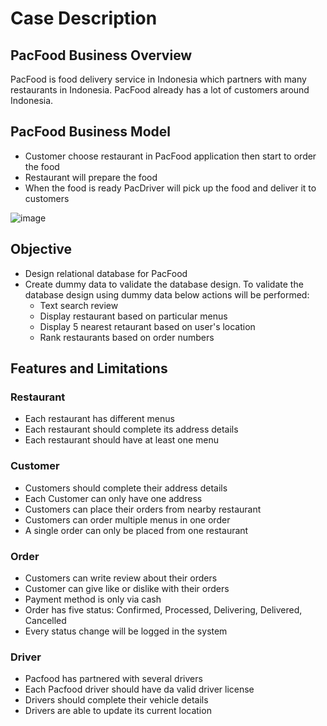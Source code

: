 # Case Description

## PacFood Business Overview

PacFood is food delivery service in Indonesia which partners with many restaurants in Indonesia. PacFood already has a lot of customers around Indonesia. 

## PacFood Business Model

- Customer choose restaurant in PacFood application then start to order the food
- Restaurant will prepare the food 
- When the food is ready PacDriver will pick up the food and deliver it to customers

![image](https://github.com/user-attachments/assets/acb26c75-1378-4b08-9292-ebf2f8bbaf4f)

## Objective 
- Design relational database for PacFood
- Create dummy data to validate the database design. To validate the database design using dummy data below actions will be performed:
  - Text search review
  - Display restaurant based on particular menus
  - Display 5 nearest retaurant based on user's location
  - Rank restaurants based on order numbers

## Features and Limitations
### Restaurant
- Each restaurant has different menus
- Each restaurant should complete its address details
- Each restaurant should have at least one menu

### Customer
- Customers should complete their address details
- Each Customer can only have one address
- Customers can place their orders from nearby restaurant
- Customers can order multiple menus in one order
- A single order can only be placed from one restaurant

### Order
- Customers can write review about their orders
- Customer can give like or dislike with their orders
- Payment method is only via cash
- Order has five status: Confirmed, Processed, Delivering, Delivered, Cancelled
- Every status change will be logged in the system

### Driver
- Pacfood has partnered with several drivers
- Each Pacfood driver should have da valid driver license
- Drivers should complete their vehicle details
- Drivers are able to update its current location

  


